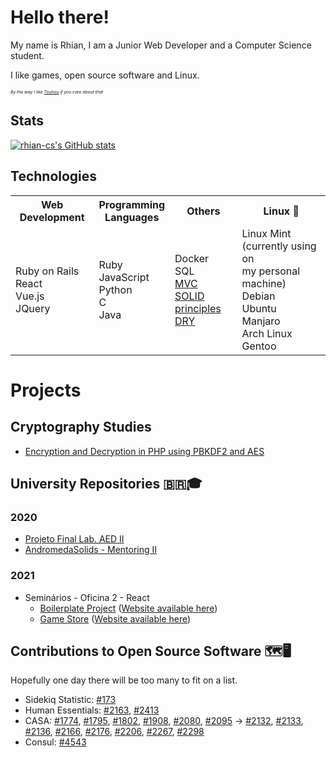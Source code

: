 <!--
So you've come to the bleak land of the README source code...
I am sorry, I've succumbed to the treacherous power of HTML in markdown... There is no way back now...
-->

# Hello there!

My name is Rhian, I am a Junior Web Developer and a Computer Science student.

I like games, open source software and Linux.

<!--
  Other images :)
  https://media1.tenor.com/images/50ead60764442fd6304067bac5377027/tenor.gif
-->
<sub><sup><sub><sup>_By the way I like [Touhou](https://i1.kym-cdn.com/photos/images/newsfeed/000/333/537/b27.png) if you care about that_</sup></sub></sup></sub>

## Stats
[![rhian-cs's GitHub stats](https://github-readme-stats.vercel.app/api?username=rhian-cs&show_icons=true&theme=radical)](https://github.com/anuraghazra/github-readme-stats)

## Technologies

<table>
<th>Web Development</th>
<th>Programming<br>Languages</th>
<th>Others</th>
<th>Linux 💛</th>
<tr>
  <td>
      Ruby on Rails<br>
      React<br>
      Vue.js<br>
      JQuery<br>
  </td>
  <td>
      Ruby<br>
      JavaScript<br>
      Python<br>
      C<br>
      Java<br>
  </td>
  <td>
    Docker<br>
    SQL<br>
    <a href="https://en.wikipedia.org/wiki/Model%E2%80%93view%E2%80%93controller">MVC</a><br>
    <a href="https://en.wikipedia.org/wiki/SOLID">SOLID principles</a><br>
    <a href="https://en.wikipedia.org/wiki/Don't_repeat_yourself">DRY</a><br>
  </td>
  <td>
    Linux Mint (currently using on<br>
    my personal machine)<br>
    Debian<br>
    Ubuntu<br>
    Manjaro<br>
    Arch Linux<br>
    Gentoo<br>
  </td>
</tr>
<table>

# Projects
  
## Cryptography Studies
  * [Encryption and Decryption in PHP using PBKDF2 and AES](https://github.com/rhian-cs/crypto-challenge-php-pbkdf2)

## University Repositories 🇧🇷🎓
### 2020
  * [Projeto Final Lab. AED II](https://github.com/rhian-cs/Projeto_final_LAEDII)
  * [AndromedaSolids - Mentoring II](https://github.com/rhian-cs/AndromedaSolids)

### 2021
  * Seminários - Oficina 2 - React
    * [Boilerplate Project](https://github.com/rhian-cs/seminarios-2021-oficina-2-boilerplate) ([Website available here](https://rhian-cs.github.io/puc-2021-1-seminarios-3-oficina-2-boilerplate-project/public/index.html))
    * [Game Store](https://github.com/rhian-cs/seminarios-2021-oficina-2-game-store) ([Website available here](https://rhian-cs.github.io/seminarios-2021-oficina-2-game-store/))

## Contributions to Open Source Software 🗺️🖥️
Hopefully one day there will be too many to fit on a list.
  * Sidekiq Statistic: [#173](https://github.com/davydovanton/sidekiq-statistic/pull/173)
  * Human Essentials:
  [#2163](https://github.com/rubyforgood/human-essentials/pull/2163),
  [#2413](https://github.com/rubyforgood/human-essentials/pull/2413)
  * CASA:
  [#1774](https://github.com/rubyforgood/casa/pull/1774),
  [#1795](https://github.com/rubyforgood/casa/pull/1795),
  [#1802](https://github.com/rubyforgood/casa/pull/1802),
  [#1908](https://github.com/rubyforgood/casa/pull/1908),
  [#2080](https://github.com/rubyforgood/casa/pull/2080),
  [#2095](https://github.com/rubyforgood/casa/pull/2095)
  →
  [#2132](https://github.com/rubyforgood/casa/pull/2132),
  [#2133](https://github.com/rubyforgood/casa/pull/2133),
  [#2136](https://github.com/rubyforgood/casa/pull/2136),
  [#2166](https://github.com/rubyforgood/casa/pull/2166),
  [#2176](https://github.com/rubyforgood/casa/pull/2176),
  [#2206](https://github.com/rubyforgood/casa/pull/2206),
  [#2267](https://github.com/rubyforgood/casa/pull/2267),
  [#2298](https://github.com/rubyforgood/casa/pull/2298)
  * Consul: [#4543](https://github.com/consul/consul/pull/4543)
